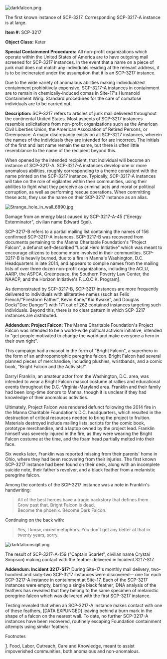 ![darkfalcon.png](http://scp-wiki.wdfiles.com/local--files/scp-3217/darkfalcon.png)

The first known instance of SCP-3217. Corresponding SCP-3217-A instance is at large.

**Item #:** SCP-3217

**Object Class:** Keter

**Special Containment Procedures:** All non-profit organizations which operate within the United States of America are to have outgoing mail screened for SCP-3217 instances. In the event that a name on a piece of junk mail does not match any individuals residing at the relevant address, it is to be incinerated under the assumption that it is an SCP-3217 instance.

Due to the wide variety of anomalous abilities making individualized containment prohibitively expensive, SCP-3217-A instances in containment are to remain in chemically-induced comas in Site-17's Humanoid Containment Wing. Standard procedures for the care of comatose individuals are to be carried out.

**Description:** SCP-3217 refers to articles of junk mail delivered throughout the continental United States. Most aspects of SCP-3217 instances resemble solicitations from non-profit organizations such as the American Civil Liberties Union, the American Association of Retired Persons, or Greenpeace. A major discrepancy exists on all SCP-3217 instances, wherein the names of the individuals they are intended for are incorrect. The initials of the first and last name remain the same, but there is often little resemblance to the name of the recipient beyond this.

When opened by the intended recipient, that individual will become an instance of SCP-3217-A. SCP-3217-A instances develop one or more anomalous abilities, roughly corresponding to a theme consistent with the name printed on the SCP-3217 instance. Typically, SCP-3217-A instances will take on the role of vigilantes within their communities, using their abilities to fight what they perceive as criminal acts and moral or political corruption, as well as performing rescue operations. When committing these acts, they use the name on their SCP-3217 instance as an alias.

![Strange_hole_in_wall_6890.jpg](https://upload.wikimedia.org/wikipedia/commons/a/ab/Strange_hole_in_wall_6890.jpg)

Damage from an energy blast caused by SCP-3217-A-45 ("Energy Exterminator", civilian name Edward Egel).

SCP-3217-B refers to a partial mailing list containing the names of 156 confirmed SCP-3217-A instances. SCP-3217-B was recovered from documents pertaining to the Manna Charitable Foundation's "Project Falcon", a defunct self-described "Local Hero Initiative" which was meant to encourage citizens to become more involved in their communities. SCP-3217-B is heavily burned, due to a fire in Manna's Washington, D.C. Headquarters in late 2014, and appears to compile names from the mailing lists of over three dozen non-profit organizations, including the ACLU, AARP, the ASPCA, Greenpeace, the Southern Poverty Law Center, the NAACP, and the Horizon Initiative's F.L.O.C.K. Program[1](javascript:;).

As demonstrated by SCP-3217-B, SCP-3217 instances are more frequently delivered to individuals with alliterative names (such as Felix French/"Firestorm Father", Kevin Kane/"Kid Kwake", and Douglas Dock/"Doc Danger") with 171 out of 262 contained instances targeting such individuals. Beyond this, there is no clear pattern in which SCP-3217 instances are distributed.

**Addendum: Project Falcon:** The Manna Charitable Foundation's Project Falcon was intended to be a world-wide political activism initiative, intended to "get people motivated to change the world and make everyone a hero in their own right".

This campaign had a mascot in the form of "Bright Falcon", a superhero in the form of an anthropomorphic peregrine falcon. Bright Falcon had several planned pieces of merchandise, including plushies, wristbands, and a comic book, "Bright Falcon and the Activists!".

Darryl Franklin, an amateur actor from the Washington, D.C. area, was intended to wear a Bright Falcon mascot costume at rallies and educational events throughout the D.C.-Virginia-Maryland area. Franklin and their family had been long-time donors to Manna, though it is unclear if they had knowledge of their anomalous activities.

Ultimately, Project Falcon was rendered defunct following the 2014 fire in the Manna Charitable Foundation's D.C. headquarters, which resulted in the destruction of critical resources needed to bring the project to fruition. Materials destroyed include mailing lists, scripts for the comic book, prototype merchandise, and a laptop owned by the project lead. Franklin himself was severely injured in the fire, as they were wearing the Bright Falcon costume at the time, and the foam head partially melted into their face.

Six weeks later, Franklin was reported missing from their parents' home in Ohio, where they had been recovering from their injuries. The first known SCP-3217 instance had been found on their desk, along with an incomplete suicide note, their father's revolver, and a black feather from a melanistic peregrine falcon.

Among the contents of the SCP-3217 instance was a note in Franklin's handwriting:

> All of the best heroes have a tragic backstory that defines them.  
> Grow past that. Bright Falcon is dead.  
> Become the phoenix. Become Dark Falcon.

Continuing on the back with:

> Yes, I know, mixed metaphors. You don't get any better at that in twenty years, sorry.

![darkfalconsigil.png](http://scp-wiki.wdfiles.com/local--files/scp-3217/darkfalconsigil.png)

The result of SCP-3217-A-159 ("Captain Scarlet", civilian name Crystal Simpson) making contact with the feather delivered in Incident 3217-S17.

**Addendum: Incident 3217-S17:** During Site-17's monthly mail delivery, two-hundred and sixty-two SCP-3217 instances were discovered— one for each SCP-3217-A instance in containment at Site-17. Each of the SCP-3217 instances were empty, barring a single black feather; DNA analysis of the feathers has revealed that they belong to the same specimen of melanistic peregrine falcon which was delivered with the first SCP-3217 instance.

Testing revealed that when an SCP-3217-A instance makes contact with one of these feathers, \[DATA EXPUNGED\] leaving behind a burn mark in the shape of a falcon on the nearest wall. To date, no further SCP-3217-A instances have been recovered, routinely escaping Foundation containment attempts using similar feathers.

Footnotes

[1](javascript:;). Food, Labor, Outreach, Care and Knowledge, meant to assist impoverished communities, both anomalous and non-anomalous.